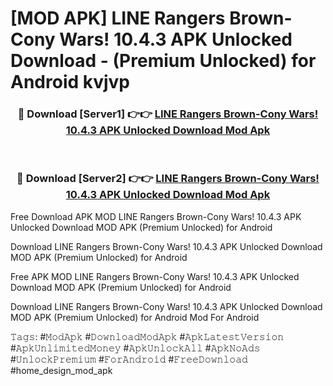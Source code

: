 # [MOD APK] LINE Rangers Brown-Cony Wars! 10.4.3 APK Unlocked Download - (Premium Unlocked) for Android kvjvp



<div align="center">
<h3>🔴 Download [Server1] 👉👉 <a href="https://momento.my/?title=LINE_Rangers_Brown-Cony_Wars!_10.4.3_APK_Unlocked_Download">LINE Rangers Brown-Cony Wars! 10.4.3 APK Unlocked Download Mod Apk</a></h3><br>

<h3>🔴 Download [Server2] 👉👉 <a href="https://momento.my/?title=LINE_Rangers_Brown-Cony_Wars!_10.4.3_APK_Unlocked_Download">LINE Rangers Brown-Cony Wars! 10.4.3 APK Unlocked Download Mod Apk</a></h3>
</div>



Free Download APK MOD LINE Rangers Brown-Cony Wars! 10.4.3 APK Unlocked Download MOD APK (Premium Unlocked) for Android

Download LINE Rangers Brown-Cony Wars! 10.4.3 APK Unlocked Download MOD APK (Premium Unlocked) for Android

Free APK MOD LINE Rangers Brown-Cony Wars! 10.4.3 APK Unlocked Download MOD APK (Premium Unlocked) for Android

Download LINE Rangers Brown-Cony Wars! 10.4.3 APK Unlocked Download MOD APK (Premium Unlocked) for Android Mod For Android

𝚃𝚊𝚐𝚜: #𝙼𝚘𝚍𝙰𝚙𝚔 #𝙳𝚘𝚠𝚗𝚕𝚘𝚊𝚍𝙼𝚘𝚍𝙰𝚙𝚔 #𝙰𝚙𝚔𝙻𝚊𝚝𝚎𝚜𝚝𝚅𝚎𝚛𝚜𝚒𝚘𝚗 #𝙰𝚙𝚔𝚄𝚗𝚕𝚒𝚖𝚒𝚝𝚎𝚍𝙼𝚘𝚗𝚎𝚢 #𝙰𝚙𝚔𝚄𝚗𝚕𝚘𝚌𝚔𝙰𝚕𝚕 #𝙰𝚙𝚔𝙽𝚘𝙰𝚍𝚜 #𝚄𝚗𝚕𝚘𝚌𝚔𝙿𝚛𝚎𝚖𝚒𝚞𝚖 #𝙵𝚘𝚛𝙰𝚗𝚍𝚛𝚘𝚒𝚍 #𝙵𝚛𝚎𝚎𝙳𝚘𝚠𝚗𝚕𝚘𝚊𝚍 #home_design_mod_apk
